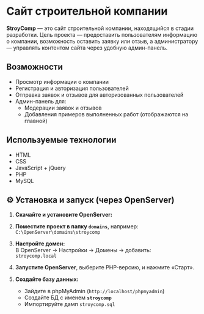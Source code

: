 # Сайт строительной компании

**StroyComp** — это сайт строительной компании, находящийся в стадии разработки. Цель проекта — предоставить пользователям информацию о компании, возможность оставить заявку или отзыв, а администратору — управлять контентом сайта через удобную админ-панель.

## Возможности

- Просмотр информации о компании
- Регистрация и авторизация пользователей
- Отправка заявок и отзывов для авторизованных пользователей
- Админ-панель для:
  - Модерации заявок и отзывов
  - Добавления примеров выполненных работ (отображаются на главной)

## Используемые технологии

- HTML
- CSS
- JavaScript + jQuery
- PHP
- MySQL 

## ⚙️ Установка и запуск (через OpenServer)

1. **Скачайте и установите OpenServer:**  

2. **Поместите проект в папку `domains`**, например:  
   `C:\OpenServer\domains\stroycomp`

3. **Настройте домен:**  
   В OpenServer → Настройки → Домены → добавить:  
   `stroycomp.local`

4. **Запустите OpenServer**, выберите PHP-версию, и нажмите «Старт».

5. **Создайте базу данных:**  
   - Зайдите в phpMyAdmin (`http://localhost/phpmyadmin`)  
   - Создайте БД с именем **`stroycomp`**
   - Импортируйте дамп `stroycomp.sql`

